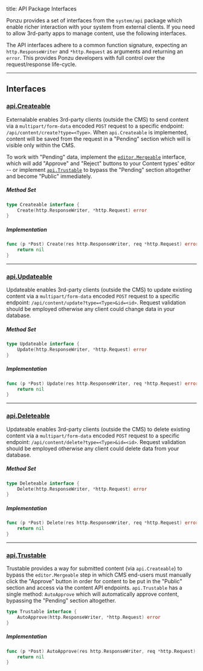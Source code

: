 title: API Package Interfaces

Ponzu provides a set of interfaces from the `system/api` package which enable 
richer interaction with your system from external clients. If you need to allow 
3rd-party apps to manage content, use the following interfaces.

The API interfaces adhere to a common function signature, expecting an 
`http.ResponseWriter` and `*http.Request` as arguments and returning an `error`.
This provides Ponzu developers with full control over the request/response 
life-cycle.

---

## Interfaces

### [api.Createable](https://godoc.org/github.com/ponzu-cms/ponzu/system/api#Createable)
Externalable enables 3rd-party clients (outside the CMS) to send content via a 
`multipart/form-data` encoded `POST` request to a specific endpoint: 
`/api/content/create?type=<Type>`. When `api.Createable` is implemented, content 
will be saved from the request in a "Pending" section which will is visible only 
within the CMS.

To work with "Pending" data, implement the [`editor.Mergeable`](/Interfaces/Editor#editormergeable)
interface, which will add "Approve" and "Reject" buttons to your Content types'
editor -- or implement [`api.Trustable`](#apitrustable) to bypass 
the "Pending" section altogether and become "Public" immediately. 

##### Method Set

```go 
type Createable interface {
    Create(http.ResponseWriter, *http.Request) error
}
```

##### Implementation
```go
func (p *Post) Create(res http.ResponseWriter, req *http.Request) error {
    return nil
}
```

---

### [api.Updateable](https://godoc.org/github.com/ponzu-cms/ponzu/system/api#Updateable)
Updateable enables 3rd-party clients (outside the CMS) to update existing content 
via a `multipart/form-data` encoded `POST` request to a specific endpoint: 
`/api/content/update?type=<Type>&id=<id>`. Request validation should be employed 
otherwise any client could change data in your database.

##### Method Set

```go 
type Updateable interface {
    Update(http.ResponseWriter, *http.Request) error
}
```

##### Implementation
```go
func (p *Post) Update(res http.ResponseWriter, req *http.Request) error {
    return nil
}
```

---

### [api.Deleteable](https://godoc.org/github.com/ponzu-cms/ponzu/system/api#Deleteable)
Updateable enables 3rd-party clients (outside the CMS) to delete existing content 
via a `multipart/form-data` encoded `POST` request to a specific endpoint: 
`/api/content/delete?type=<Type>&id=<id>`. Request validation should be employed 
otherwise any client could delete data from your database.

##### Method Set

```go 
type Deleteable interface {
    Delete(http.ResponseWriter, *http.Request) error
}
```

##### Implementation
```go
func (p *Post) Delete(res http.ResponseWriter, req *http.Request) error {
    return nil
}
```

---

### [api.Trustable](https://godoc.org/github.com/ponzu-cms/ponzu/system/api#Trustable)
Trustable provides a way for submitted content (via `api.Createable`) to bypass 
the `editor.Mergeable` step in which CMS end-users must manually click the 
"Approve" button in order for content to be put in the "Public" section and access 
via the content API endpoints. `api.Trustable` has a single method: `AutoApprove` 
which will automatically approve content, bypassing the "Pending" section 
altogether.

```go
type Trustable interface {
    AutoApprove(http.ResponseWriter, *http.Request) error
}
```

##### Implementation
```go
func (p *Post) AutoApprove(res http.ResponseWriter, req *http.Request) error {
    return nil
}
```